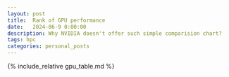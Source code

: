 ```yaml
---
layout: post
title:  Rank of GPU performance 
date:   2024-06-9 0:00:00
description: Why NVIDIA doesn't offer such simple comparision chart? 
tags: hpc
categories: personal_posts
---
```



{% include_relative gpu_table.md %}




